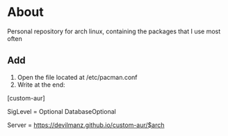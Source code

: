 # About

Personal repository for arch linux, containing the packages that I use most often

## Add

1.  Open the file located at /etc/pacman.conf
2.  Write at the end: 

[custom-aur]

SigLevel = Optional DatabaseOptional

Server = https://devilmanz.github.io/custom-aur/$arch
